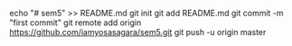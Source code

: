 echo "# sem5" >> README.md
git init
git add README.md
git commit -m "first commit"
git remote add origin https://github.com/iamyosasagara/sem5.git
git push -u origin master
